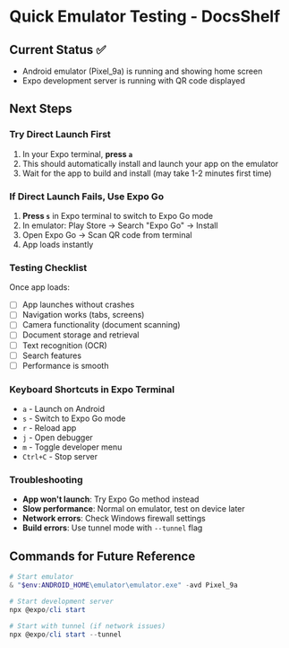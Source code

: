 # Quick Emulator Testing - DocsShelf

## Current Status ✅
- Android emulator (Pixel_9a) is running and showing home screen
- Expo development server is running with QR code displayed

## Next Steps

### Try Direct Launch First
1. In your Expo terminal, **press `a`** 
2. This should automatically install and launch your app on the emulator
3. Wait for the app to build and install (may take 1-2 minutes first time)

### If Direct Launch Fails, Use Expo Go
1. **Press `s`** in Expo terminal to switch to Expo Go mode
2. In emulator: Play Store → Search "Expo Go" → Install
3. Open Expo Go → Scan QR code from terminal
4. App loads instantly

### Testing Checklist
Once app loads:
- [ ] App launches without crashes
- [ ] Navigation works (tabs, screens)
- [ ] Camera functionality (document scanning)
- [ ] Document storage and retrieval
- [ ] Text recognition (OCR)
- [ ] Search features
- [ ] Performance is smooth

### Keyboard Shortcuts in Expo Terminal
- `a` - Launch on Android
- `s` - Switch to Expo Go mode  
- `r` - Reload app
- `j` - Open debugger
- `m` - Toggle developer menu
- `Ctrl+C` - Stop server

### Troubleshooting
- **App won't launch**: Try Expo Go method instead
- **Slow performance**: Normal on emulator, test on device later
- **Network errors**: Check Windows firewall settings
- **Build errors**: Use tunnel mode with `--tunnel` flag

## Commands for Future Reference
```powershell
# Start emulator
& "$env:ANDROID_HOME\emulator\emulator.exe" -avd Pixel_9a

# Start development server
npx @expo/cli start

# Start with tunnel (if network issues)
npx @expo/cli start --tunnel
```
